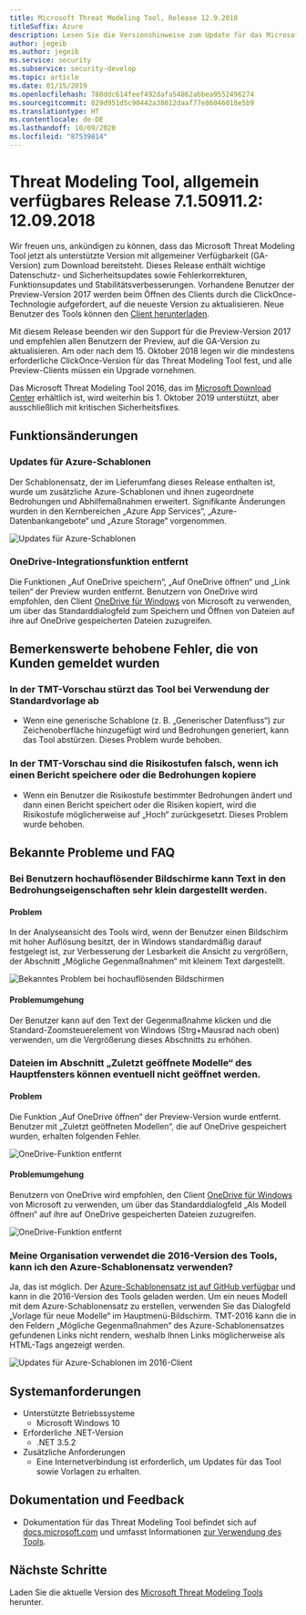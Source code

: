 ```yaml
---
title: Microsoft Threat Modeling Tool, Release 12.9.2018
titleSuffix: Azure
description: Lesen Sie die Versionshinweise zum Update für das Microsoft Threat Modeling Tool, das am 12.9.2018 veröffentlicht wurde. Die Hinweise enthalten Featureänderungen und Fehlerbehebungen.
author: jegeib
ms.author: jegeib
ms.service: security
ms.subservice: security-develop
ms.topic: article
ms.date: 01/15/2019
ms.openlocfilehash: 780ddc614feef492dafa54862abbea9552496274
ms.sourcegitcommit: 829d951d5c90442a38012daaf77e86046018e5b9
ms.translationtype: HT
ms.contentlocale: de-DE
ms.lasthandoff: 10/09/2020
ms.locfileid: "87539814"
---
```

# <a name="threat-modeling-tool-ga-release-71509112---9122018"></a>Threat Modeling Tool, allgemein verfügbares Release 7.1.50911.2: 12.09.2018

Wir freuen uns, ankündigen zu können, dass das Microsoft Threat Modeling Tool jetzt als unterstützte Version mit allgemeiner Verfügbarkeit (GA-Version) zum Download bereitsteht. Dieses Release enthält wichtige Datenschutz- und Sicherheitsupdates sowie Fehlerkorrekturen, Funktionsupdates und Stabilitätsverbesserungen. Vorhandene Benutzer der Preview-Version 2017 werden beim Öffnen des Clients durch die ClickOnce-Technologie aufgefordert, auf die neueste Version zu aktualisieren. Neue Benutzer des Tools können den [Client herunterladen](https://aka.ms/threatmodelingtool).

Mit diesem Release beenden wir den Support für die Preview-Version 2017 und empfehlen allen Benutzern der Preview, auf die GA-Version zu aktualisieren. Am oder nach dem 15. Oktober 2018 legen wir die mindestens erforderliche ClickOnce-Version für das Threat Modeling Tool fest, und alle Preview-Clients müssen ein Upgrade vornehmen.

Das Microsoft Threat Modeling Tool 2016, das im [Microsoft Download Center](https://www.microsoft.com/en-us/download/details.aspx?id=49168) erhältlich ist, wird weiterhin bis 1. Oktober 2019 unterstützt, aber ausschließlich mit kritischen Sicherheitsfixes.

## <a name="feature-changes"></a>Funktionsänderungen

### <a name="azure-stencil-updates"></a>Updates für Azure-Schablonen

Der Schablonensatz, der im Lieferumfang dieses Release enthalten ist, wurde um zusätzliche Azure-Schablonen und ihnen zugeordnete Bedrohungen und Abhilfemaßnahmen erweitert. Signifikante Änderungen wurden in den Kernbereichen „Azure App Services“, „Azure-Datenbankangebote“ und „Azure Storage“ vorgenommen.

![Updates für Azure-Schablonen](./media/threat-modeling-tool-releases-71509112/tmt_azure_stencil_update-300x70.png)

### <a name="onedrive-integration-feature-removed"></a>OneDrive-Integrationsfunktion entfernt

Die Funktionen „Auf OneDrive speichern“, „Auf OneDrive öffnen“ und „Link teilen“ der Preview wurden entfernt. Benutzern von OneDrive wird empfohlen, den Client [OneDrive für Windows](https://onedrive.live.com/about/en-us/download/) von Microsoft zu verwenden, um über das Standarddialogfeld zum Speichern und Öffnen von Dateien auf ihre auf OneDrive gespeicherten Dateien zuzugreifen.

## <a name="notable-fixed-bugs-reported-by-customers"></a>Bemerkenswerte behobene Fehler, die von Kunden gemeldet wurden

### <a name="in-tmt-preview-the-tool-crashes-when-using-the-standard-template"></a>In der TMT-Vorschau stürzt das Tool bei Verwendung der Standardvorlage ab

- Wenn eine generische Schablone (z. B. „Generischer Datenfluss“) zur Zeichenoberfläche hinzugefügt wird und Bedrohungen generiert, kann das Tool abstürzen. Dieses Problem wurde behoben.

### <a name="in-tmt-preview-when-i-save-a-report-or-copy-the-threats-the-risk-levels-are-incorrect"></a>In der TMT-Vorschau sind die Risikostufen falsch, wenn ich einen Bericht speichere oder die Bedrohungen kopiere

- Wenn ein Benutzer die Risikostufe bestimmter Bedrohungen ändert und dann einen Bericht speichert oder die Risiken kopiert, wird die Risikostufe möglicherweise auf „Hoch“ zurückgesetzt. Dieses Problem wurde behoben.

## <a name="known-issues-and-faq"></a>Bekannte Probleme und FAQ

### <a name="users-of-high-resolution-screens-may-experience-small-text-in-the-threat-properties"></a>Bei Benutzern hochauflösender Bildschirme kann Text in den Bedrohungseigenschaften sehr klein dargestellt werden.

#### <a name="issue"></a>Problem

In der Analyseansicht des Tools wird, wenn der Benutzer einen Bildschirm mit hoher Auflösung besitzt, der in Windows standardmäßig darauf festgelegt ist, zur Verbesserung der Lesbarkeit die Ansicht zu vergrößern, der Abschnitt „Mögliche Gegenmaßnahmen“ mit kleinem Text dargestellt.

![Bekanntes Problem bei hochauflösenden Bildschirmen](./media/threat-modeling-tool-releases-71509112/tmt_screen_resolution-300x153.png)

#### <a name="workaround"></a>Problemumgehung

Der Benutzer kann auf den Text der Gegenmaßnahme klicken und die Standard-Zoomsteuerelement von Windows (Strg+Mausrad nach oben) verwenden, um die Vergrößerung dieses Abschnitts zu erhöhen.

### <a name="files-in-the-recently-opened-models-section-of-the-main-window-may-fail-to-open"></a>Dateien im Abschnitt „Zuletzt geöffnete Modelle“ des Hauptfensters können eventuell nicht geöffnet werden.

#### <a name="issue"></a>Problem

Die Funktion „Auf OneDrive öffnen“ der Preview-Version wurde entfernt. Benutzer mit „Zuletzt geöffneten Modellen“, die auf OneDrive gespeichert wurden, erhalten folgenden Fehler.

![OneDrive-Funktion entfernt](./media/threat-modeling-tool-releases-71509112/tmt_save_error-300x131.png)

#### <a name="workaround"></a>Problemumgehung

Benutzern von OneDrive wird empfohlen, den Client [OneDrive für Windows](https://onedrive.live.com/about/en-us/download/) von Microsoft zu verwenden, um über das Standarddialogfeld „Als Modell öffnen“ auf ihre auf OneDrive gespeicherten Dateien zuzugreifen.

![OneDrive-Funktion entfernt](./media/threat-modeling-tool-releases-71509112/tmt_save_onedrive-300x149.png)

### <a name="my-organization-uses-the-2016-version-of-the-tool-can-i-use-the-azure-stencil-set"></a>Meine Organisation verwendet die 2016-Version des Tools, kann ich den Azure-Schablonensatz verwenden?

Ja, das ist möglich. Der [Azure-Schablonensatz ist auf GitHub verfügbar](https://github.com/Microsoft/threat-modeling-templates/) und kann in die 2016-Version des Tools geladen werden. Um ein neues Modell mit dem Azure-Schablonensatz zu erstellen, verwenden Sie das Dialogfeld „Vorlage für neue Modelle“ im Hauptmenü-Bildschirm. TMT-2016 kann die in den Feldern „Mögliche Gegenmaßnahmen“ des Azure-Schablonensatzes gefundenen Links nicht rendern, weshalb Ihnen Links möglicherweise als HTML-Tags angezeigt werden.

![Updates für Azure-Schablonen im 2016-Client](./media/threat-modeling-tool-releases-71509112/tmt_azure_stencils-300x212.png)

## <a name="system-requirements"></a>Systemanforderungen

- Unterstützte Betriebssysteme
  - Microsoft Windows 10
- Erforderliche .NET-Version
  - .NET 3.5.2
- Zusätzliche Anforderungen
  - Eine Internetverbindung ist erforderlich, um Updates für das Tool sowie Vorlagen zu erhalten.

## <a name="documentation-and-feedback"></a>Dokumentation und Feedback

- Dokumentation für das Threat Modeling Tool befindet sich auf [docs.microsoft.com](threat-modeling-tool.md) und umfasst Informationen [zur Verwendung des Tools](threat-modeling-tool-getting-started.md).

## <a name="next-steps"></a>Nächste Schritte

Laden Sie die aktuelle Version des [Microsoft Threat Modeling Tools](https://aka.ms/threatmodelingtool) herunter.
